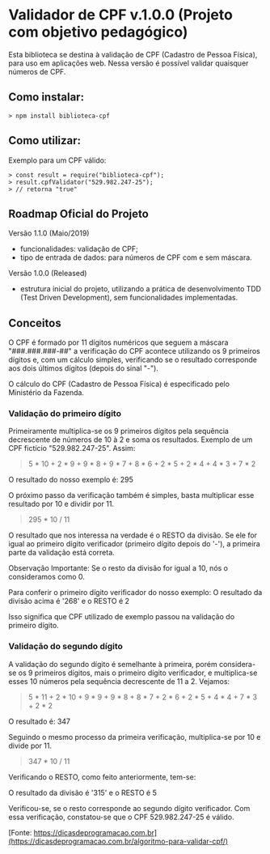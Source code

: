 # Validador de CPF v.1.0.0 (Projeto com objetivo pedagógico)

Esta biblioteca se destina à validação de CPF (Cadastro de Pessoa Física), para uso em aplicações web. Nessa versão é possível validar quaisquer números de CPF.

## Como instalar:

```node
> npm install biblioteca-cpf
```

## Como utilizar:

Exemplo para um CPF válido: 
```shell
> const result = require("biblioteca-cpf");
> result.cpfValidator("529.982.247-25");
> // retorna "true"
```

## Roadmap Oficial do Projeto

Versão 1.1.0 (Maio/2019)

  * funcionalidades: validação de CPF;
  * tipo de entrada de dados: para números de CPF com e sem máscara. 

Versão 1.0.0 (Released)

  * estrutura inicial do projeto, utilizando a prática de desenvolvimento TDD (Test Driven Development), sem funcionalidades implementadas.


## Conceitos

O CPF é formado por 11 dígitos numéricos que seguem a máscara "###.###.###-##" a verificação do CPF acontece utilizando os 9 primeiros dígitos e, com um cálculo simples, verificando se o resultado corresponde aos dois últimos dígitos (depois do sinal "-").

O cálculo do CPF (Cadastro de Pessoa Física) é especificado pelo Ministério da Fazenda.

### Validação do primeiro dígito

Primeiramente multiplica-se os 9 primeiros dígitos pela sequência decrescente de números de 10 à 2 e soma os resultados. Exemplo de um CPF fictício "529.982.247-25". Assim:

  >5 * 10 + 2 * 9 + 9 * 8 + 9 * 7 + 8 * 6 + 2 * 5 + 2 * 4 + 4 * 3 + 7 * 2

O resultado do nosso exemplo é: 295

O próximo passo da verificação também é simples, basta multiplicar esse resultado por 10 e dividir por 11.

  >295 * 10 / 11

O resultado que nos interessa na verdade é o RESTO da divisão. Se ele for igual ao primeiro
dígito verificador (primeiro dígito depois do '-'), a primeira parte da validação está correta.

Observação Importante: Se o resto da divisão for igual a 10, nós o consideramos como 0.

Para conferir o primeiro dígito verificador do nosso exemplo:
  O resultado da divisão acima é '268' e o RESTO é 2

Isso significa que CPF utilizado de exemplo passou na validação do primeiro dígito.

### Validação do segundo dígito

A validação do segundo dígito é semelhante à primeira, porém considera-se os 9 primeiros
dígitos, mais o primeiro dígito verificador, e multiplica-se esses 10 números pela sequência
decrescente de 11 a 2. Vejamos:

  >5 * 11 + 2 * 10 + 9 * 9 + 9 * 8 + 8 * 7 + 2 * 6 + 2 * 5 + 4 * 4 + 7 * 3 + 2 * 2

O resultado é: 347

Seguindo o mesmo processo da primeira verificação, multiplica-se por 10 e divide por 11.

>347 * 10 / 11

Verificando o RESTO, como feito anteriormente, tem-se:

  O resultado da divisão é '315' e o RESTO é 5

Verificou-se, se o resto corresponde ao segundo dígito verificador.
Com essa verificação, constatou-se que o CPF 529.982.247-25 é válido.

[Fonte: https://dicasdeprogramacao.com.br](https://dicasdeprogramacao.com.br/algoritmo-para-validar-cpf/)